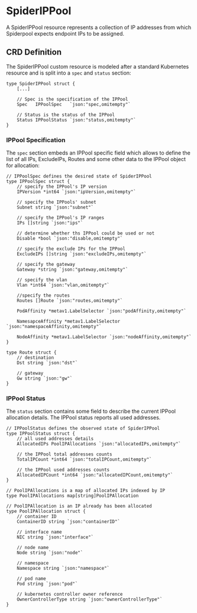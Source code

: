 # SpiderIPPool

A SpiderIPPool resource represents a collection of IP addresses from which Spiderpool expects endpoint IPs to be assigned.

## CRD Definition

The SpiderIPPool custom resource is modeled after a standard Kubernetes resource
and is split into a ``spec`` and ``status`` section:

```text
type SpiderIPPool struct {
    [...]
    
    // Spec is the specification of the IPPool
    Spec   IPPoolSpec   `json:"spec,omitempty"`
    
    // Status is the status of the IPPool
    Status IPPoolStatus `json:"status,omitempty"`
}
```

### IPPool Specification

The ``spec`` section embeds an IPPool specific field which allows to define the list of all IPs, ExcludeIPs, Routes
and some other data to the IPPool object for allocation:

```text
// IPPoolSpec defines the desired state of SpiderIPPool
type IPPoolSpec struct {
    // specify the IPPool's IP version
    IPVersion *int64 `json:"ipVersion,omitempty"`

    // specify the IPPools' subnet
    Subnet string `json:"subnet"`

    // specify the IPPool's IP ranges
    IPs []string `json:"ips"`

    // determine whether ths IPPool could be used or not
    Disable *bool `json:"disable,omitempty"`

    // specify the exclude IPs for the IPPool
    ExcludeIPs []string `json:"excludeIPs,omitempty"`

    // specify the gateway
    Gateway *string `json:"gateway,omitempty"`

    // specify the vlan
    Vlan *int64 `json:"vlan,omitempty"`

    //specify the routes
    Routes []Route `json:"routes,omitempty"`

    PodAffinity *metav1.LabelSelector `json:"podAffinity,omitempty"`

    NamesapceAffinity *metav1.LabelSelector `json:"namespaceAffinity,omitempty"`

    NodeAffinity *metav1.LabelSelector `json:"nodeAffinity,omitempty"`
}

type Route struct {
    // destination
    Dst string `json:"dst"`
    
    // gateway
    Gw string `json:"gw"`
}
```

### IPPool Status

The ``status`` section contains some field to describe the current IPPool allocation details.
The IPPool status reports all used addresses.

```text
// IPPoolStatus defines the observed state of SpiderIPPool
type IPPoolStatus struct {
    // all used addresses details
    AllocatedIPs PoolIPAllocations `json:"allocatedIPs,omitempty"`

    // the IPPool total addresses counts
    TotalIPCount *int64 `json:"totalIPCount,omitempty"`

    // the IPPool used addresses counts
    AllocatedIPCount *int64 `json:"allocatedIPCount,omitempty"`
}

// PoolIPAllocations is a map of allocated IPs indexed by IP
type PoolIPAllocations map[string]PoolIPAllocation

// PoolIPAllocation is an IP already has been allocated
type PoolIPAllocation struct {
    // container ID
    ContainerID string `json:"containerID"`
    
    // interface name
    NIC string `json:"interface"`

    // node name
    Node string `json:"node"`

    // namespace
    Namespace string `json:"namespace"`

    // pod name
    Pod string `json:"pod"`

    // kubernetes controller owner reference
    OwnerControllerType string `json:"ownerControllerType"`
}
```
